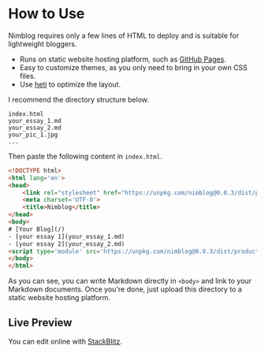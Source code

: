 # How to Use

Nimblog requires only a few lines of HTML to deploy and is suitable for lightweight bloggers.

* Runs on static website hosting platform, such as [GitHub Pages](https://pages.github.com/).
* Easy to customize themes, as you only need to bring in your own CSS files.
* Use [heti](https://github.com/sivan/heti) to optimize the layout.

I recommend the directory structure below.

```
index.html
your_essay_1.md
your_essay_2.md
your_pic_1.jpg
...
```

Then paste the following content in `index.html`.

```html
<!DOCTYPE html>
<html lang='en'>
<head>
    <link rel="stylesheet" href="https://unpkg.com/nimblog@0.0.3/dist/production/index.46e3ecd8.css">
    <meta charset='UTF-8'>
    <title>Nimblog</title>
</head>
<body>
# [Your Blog](/)
- [your essay 1](your_essay_1.md)
- [your essay 2](your_essay_2.md)
<script type='module' src='https://unpkg.com/nimblog@0.0.3/dist/production/index.a929f3fe.js'></script>
</body>
</html>
```

As you can see, you can write Markdown directly in `<body>` and link to your Markdown documents. Once you're done, just upload this directory to a static website hosting platform.

## Live Preview

You can edit online with [StackBlitz](https://stackblitz.com/edit/web-platform-qjd7qn?file=index.html).

